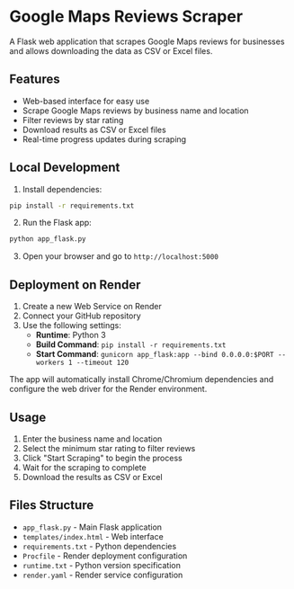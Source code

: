 # Google Maps Reviews Scraper

A Flask web application that scrapes Google Maps reviews for businesses and allows downloading the data as CSV or Excel files.

## Features

- Web-based interface for easy use
- Scrape Google Maps reviews by business name and location
- Filter reviews by star rating
- Download results as CSV or Excel files
- Real-time progress updates during scraping

## Local Development

1. Install dependencies:
```bash
pip install -r requirements.txt
```

2. Run the Flask app:
```bash
python app_flask.py
```

3. Open your browser and go to `http://localhost:5000`

## Deployment on Render

1. Create a new Web Service on Render
2. Connect your GitHub repository
3. Use the following settings:
   - **Runtime**: Python 3
   - **Build Command**: `pip install -r requirements.txt`
   - **Start Command**: `gunicorn app_flask:app --bind 0.0.0.0:$PORT --workers 1 --timeout 120`

The app will automatically install Chrome/Chromium dependencies and configure the web driver for the Render environment.

## Usage

1. Enter the business name and location
2. Select the minimum star rating to filter reviews
3. Click "Start Scraping" to begin the process
4. Wait for the scraping to complete
5. Download the results as CSV or Excel

## Files Structure

- `app_flask.py` - Main Flask application
- `templates/index.html` - Web interface
- `requirements.txt` - Python dependencies
- `Procfile` - Render deployment configuration
- `runtime.txt` - Python version specification
- `render.yaml` - Render service configuration
